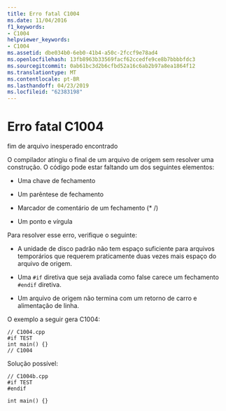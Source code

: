 ```yaml
---
title: Erro fatal C1004
ms.date: 11/04/2016
f1_keywords:
- C1004
helpviewer_keywords:
- C1004
ms.assetid: dbe034b0-6eb0-41b4-a50c-2fccf9e78ad4
ms.openlocfilehash: 13fb8963b33569facf62ccedfe9ce8b7bbbbfdc3
ms.sourcegitcommit: 0ab61bc3d2b6cfbd52a16c6ab2b97a8ea1864f12
ms.translationtype: MT
ms.contentlocale: pt-BR
ms.lasthandoff: 04/23/2019
ms.locfileid: "62383198"
---
```

# <a name="fatal-error-c1004"></a>Erro fatal C1004

fim de arquivo inesperado encontrado

O compilador atingiu o final de um arquivo de origem sem resolver uma construção. O código pode estar faltando um dos seguintes elementos:

- Uma chave de fechamento

- Um parêntese de fechamento

- Marcador de comentário de um fechamento (* /)

- Um ponto e vírgula

Para resolver esse erro, verifique o seguinte:

- A unidade de disco padrão não tem espaço suficiente para arquivos temporários que requerem praticamente duas vezes mais espaço do arquivo de origem.

- Uma `#if` diretiva que seja avaliada como false carece um fechamento `#endif` diretiva.

- Um arquivo de origem não termina com um retorno de carro e alimentação de linha.

O exemplo a seguir gera C1004:

```
// C1004.cpp
#if TEST
int main() {}
// C1004
```

Solução possível:

```
// C1004b.cpp
#if TEST
#endif

int main() {}
```
